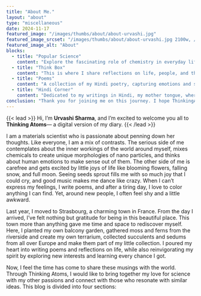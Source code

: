 ```yaml
---
title: "About Me."
layout: "about"
type: "miscellaneous"
date: 2024-11-17
featured_image: "/images/thumbs/about/about-urvashi.jpg"
featured_image_srcset: "/images/thumbs/about/about-urvashi.jpg 2100w, /images/thumbs/about/about-urvashi.jpg 1050w"
featured_image_alt: "About"
blocks:
  - title: "Popular Science"
    content: "Explore the fascinating role of chemistry in everyday life, from materials to food, and the science behind common things. I’ll simplify complex concepts and show how they shape our world."
  - title: "Think Box"
    content: "This is where I share reflections on life, people, and the lessons I’ve learned along the way. A space to think deeply and ponder the things that matter most."
  - title: "Poems"
    content: "A collection of my Hindi poetry, capturing emotions and stories close to my heart. A place where words and feelings meet in rhythm and verse."
  - title: "Hindi Corner"
    content: "Dedicated to my writings in Hindi, my mother tongue, where I express thoughts and ideas in the language that feels most natural to me. A space for authentic expression."
conclusion: "Thank you for joining me on this journey. I hope ThinkingAtoms becomes a place where science meets art, and curiosity sparks inspiration!"
---
```

{{< lead >}}
Hi, I’m **Urvashi Sharma**, and I’m excited to welcome you all to **Thinking Atoms**— a digital version of my diary.
{{< /lead >}}

I am a materials scientist who is passionate about penning down her thoughts. Like everyone, I am a mix of contrasts. The serious side of me contemplates about  the inner workings of the world around myself, mixes chemicals to create unique morphologies of nano particles, and thinks about human emotions to make sense out of them. The other side of me is carefree and gets excited by little joys of life like blooming flowers, falling snow, and full moon. Seeing seeds sprout fills me with so much joy that I could cry, and good music makes me dance like crazy. When I can’t express my feelings, I write poems, and after a tiring day, I love to color anything I can find. Yet, around new people, I often feel shy and a little awkward.

Last year, I moved to Strasbourg, a charming town in France. From the day I arrived, I’ve felt nothing but gratitude for being in this beautiful place. This town more than anything gave me time and space to rediscover myself. Here, I planted my own balcony garden, gathered moss and ferns from the riverside and create my own terrarium, collected succulents and sedums from all over Europe and make them part of my little collection. I poured my heart into writing poems and reflections on life, while also reinvigorating my spirit by exploring new interests and learning every chance I got.

Now, I feel the time has come to share these musings with the world. Through Thinking Atoms, I would like to bring together my love for science with my other passions and connect with those who resonate with similar ideas. This blog is divided into four sections:


